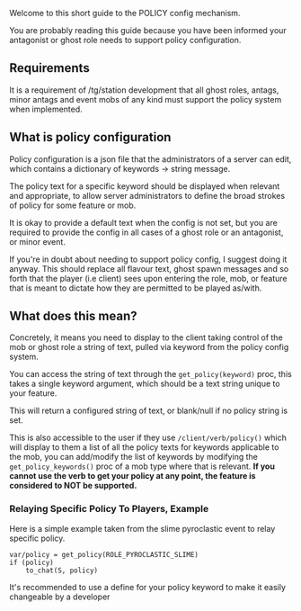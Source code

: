 Welcome to this short guide to the POLICY config mechanism.

You are probably reading this guide because you have been informed your antagonist or ghost role needs to support policy configuration.

## Requirements
It is a requirement of /tg/station development that all ghost roles, antags, minor antags and event mobs of any kind must support the policy system when implemented.

## What is policy configuration
Policy configuration is a json file that the administrators of a server can edit, which contains a dictionary of keywords -> string message.

The policy text for a specific keyword should be displayed when relevant and appropriate, to allow server administrators to define the broad strokes of policy for some feature or mob.

It is okay to provide a default text when the config is not set, but you are required to provide the config in all cases of a ghost role or an antagonist, or minor event.

If you're in doubt about needing to support policy config, I suggest doing it anyway. This should replace all flavour text, ghost spawn messages and so forth that the player (i.e client) sees upon entering the role, mob, or feature that is meant to dictate how they are permitted to be played as/with.

## What does this mean?

Concretely, it means you need to display to the client taking control of the mob or ghost role a string of text, pulled via keyword from the policy config system.

You can access the string of text through the `get_policy(keyword)` proc, this takes a single keyword argument, which should be a text string unique to your feature.

This will return a configured string of text, or blank/null if no policy string is set.

This is also accessible to the user if they use `/client/verb/policy()` which will display to them a list of all the policy texts for keywords applicable to the mob, you can add/modify the list of keywords by modifying the `get_policy_keywords()` proc of a mob type where that is relevant. **If you cannot use the verb to get your policy at any point, the feature is considered to NOT be supported.**

### Relaying Specific Policy To Players, Example

Here is a simple example taken from the slime pyroclastic event to relay specific policy.
```DM
var/policy = get_policy(ROLE_PYROCLASTIC_SLIME)
if (policy)
	to_chat(S, policy)
```
It's recommended to use a define for your policy keyword to make it easily changeable by a developer
